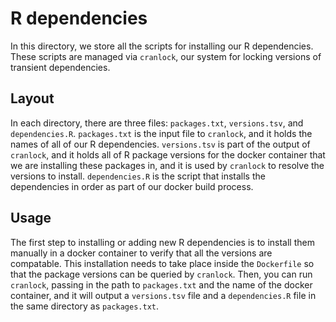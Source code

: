 # R dependencies
In this directory, we store all the scripts for installing our R dependencies.
These scripts are managed via `cranlock`, our system for locking versions of
transient dependencies. 

## Layout
In each directory, there are three files: `packages.txt`,
`versions.tsv`, and `dependencies.R`. `packages.txt` is the input file to
`cranlock`, and it holds the names of all of our R dependencies. `versions.tsv`
is part of the output of `cranlock`, and it holds all of R package versions for
the docker container that we are installing these packages in, and it is used
by `cranlock` to resolve the versions to install. `dependencies.R` is the script
that installs the dependencies in order as part of our docker build process.

## Usage
The first step to installing or adding new R dependencies is to install them
manually in a docker container to verify that all the versions are compatable.
This installation needs to take place inside the `Dockerfile` so that the
package versions can be queried by `cranlock`. Then, you can run `cranlock`,
passing in the path to `packages.txt` and the name of the docker container, and
it will output a `versions.tsv` file and a `dependencies.R` file in the same
directory as `packages.txt`.
